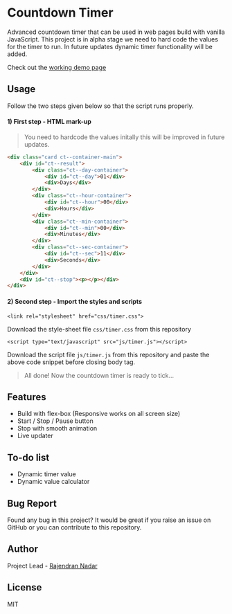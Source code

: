 # Countdown Timer
Advanced countdown timer that can be used in web pages build with vanilla JavaScript. This project is in alpha stage we need to hard code the values for the timer to run. In future updates dynamic timer functionality will be added.

Check out the [working demo page](http://raajnadar.github.io/countdown-timer)

## Usage
Follow the two steps given below so that the script runs properly.

#### 1) First step - HTML mark-up

> You need to hardcode the values initally this will be improved in future updates.

```html
<div class="card ct--container-main">
    <div id="ct--result">
        <div class="ct--day-container">
            <div id="ct--day">01</div>
            <div>Days</div>
        </div>
        <div class="ct--hour-container">
            <div id="ct--hour">00</div>
            <div>Hours</div>
        </div>
        <div class="ct--min-container">
            <div id="ct--min">00</div>
            <div>Minutes</div>
        </div>
        <div class="ct--sec-container">
            <div id="ct--sec">11</div>
            <div>Seconds</div>
        </div>
    </div>
    <div id="ct--stop"><p></p></div>
</div>
```

#### 2) Second step -  Import the styles and scripts

```
<link rel="stylesheet" href="css/timer.css">
```

Download the style-sheet file `css/timer.css` from this repository
```
<script type="text/javascript" src="js/timer.js"></script>
```
Download the script file `js/timer.js` from this repository and paste the above code snippet before closing body tag.

> All done! Now the countdown timer is ready to tick...

## Features  
* Build with flex-box (Responsive works on all screen size)
* Start / Stop / Pause button
* Stop with smooth animation
* Live updater

## To-do list
* Dynamic timer value
* Dynamic value calculator

## Bug Report
Found any bug in this project? It would be great if you raise an issue on GitHub or you can contribute to this repository.

## Author
Project Lead - [Rajendran Nadar](https://facebook.com/raajnadar)

## License 
MIT
